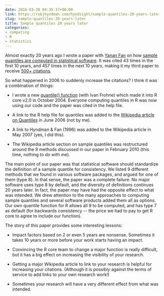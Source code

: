 ```yaml
---
date: 2016-03-28 04:35:17+00:00
link: https://robjhyndman.com/hyndsight/sample-quantiles-20-years-later/
slug: sample-quantiles-20-years-later
title: Sample quantiles 20 years later
categories:
- computing
- R
- statistics
---
```


Almost exactly 20 years ago I wrote a paper with [Yanan Fan](https://research.unsw.edu.au/people/dr-yanan-fan) on how [sample quantiles are computed in statistical software](/publications/quantiles/). It was cited 43 times in the first 10 years, and 457 times in the next 10 years, making it my third paper to receive [500+ citations](https://scholar.google.com.au/citations?user=vamErfkAAAAJ&hl=en).

So what happened in 2006 to suddenly increase the citations? I think it was a combination of things:<!-- more -->

  * I wrote a new [quantile() function](https://stat.ethz.ch/R-manual/R-devel/library/stats/html/quantile.html) (with Ivan Frohne) which made it into R core v2.0 in October 2004. Everyone computing quantiles in R was now using our code and the paper was cited in the help file.

  * A link to the R help file for quantiles was added to the [Wikipedia article on Quantiles](https://en.wikipedia.org/wiki/Quantile) in June 2006 (not by me).

  * A link to Hyndman & Fan (1996) was added to the Wikipedia article in May 2007 (yes, I did this).

  * The Wikipedia article section on sample quantiles was restructured around the 9 methods discussed in our paper in February 2010 (this time, nothing to do with me).

The main point of our paper was that statistical software should standardize the definition of a sample quantile for consistency. We listed 9 different methods that we found in various software packages, and argued for one of them (type 8). In that sense, the paper was a complete failure. No major software uses type 8 by default, and the diversity of definitions continues 20 years later. In fact, the paper may have had the opposite effect to what was intended. We drew attention to the many approaches to computing sample quantiles and several software products added them all as options. Our own quantile function for R allows all 9 to be computed, and has type 7 as default (for backwards consistency -- the price we had to pay to get R core to agree to include our function).

The story of this paper provides some interesting lessons:

  * Impact factors based on 2 or even 5 years are nonsense. Sometimes it takes 10 years or more before your work starts having an impact.

  * Convincing the R core team to change a major function is really difficult, but it has a big effect on increasing the visibility of your research.

  * Getting a major Wikipedia article to link to your research is helpful for increasing your citations. (Although it is possibly against the terms of service to add links to your own research work!)

  * Sometimes your research will have a very different effect from what was intended.
